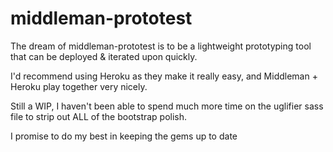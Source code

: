 middleman-prototest
===================

The dream of middleman-prototest is to be a lightweight prototyping tool that can be deployed & iterated upon quickly. 

I'd recommend using Heroku as they make it really easy, and Middleman + Heroku play together very nicely.

Still a WIP, I haven't been able to spend much more time on the uglifier sass file to strip out ALL of the bootstrap polish. 

I promise to do my best in keeping the gems up to date
